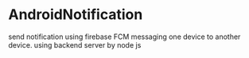 # AndroidNotification
send notification using firebase FCM messaging one device to another device.
using backend server by node js
